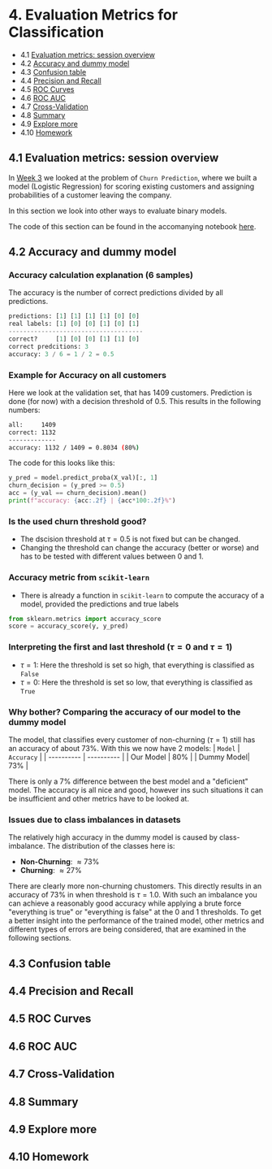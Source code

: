 # 4. Evaluation Metrics for Classification

- 4.1 [Evaluation metrics: session overview](#01-overview)
- 4.2 [Accuracy and dummy model](#02-accuracy)
- 4.3 [Confusion table](#03-confusion-table)
- 4.4 [Precision and Recall](#04-precision-recall)
- 4.5 [ROC Curves](#05-roc)
- 4.6 [ROC AUC](#06-auc)
- 4.7 [Cross-Validation](#07-cross-validation)
- 4.8 [Summary](#08-summary)
- 4.9 [Explore more](#09-explore-more)
- 4.10 [Homework](#homework)


<a id="01-overview"></a>
## 4.1 Evaluation metrics: session overview

In [Week 3](../03-classification/README.md) we looked at the problem of `Churn Prediction`, where we built a model (Logistic Regression) for scoring existing customers and assigning probabilities of a customer leaving the company.

In this section we look into other ways to evaluate binary models.

The code of this section can be found in the accomanying notebook [here](notebooks/section4-notebook.ipynb).


<a id="02-accuracy"></a>
## 4.2 Accuracy and dummy model

### Accuracy calculation explanation (6 samples)
The accuracy is the number of correct predictions divided by all predictions. 
```python
predictions: [1] [1] [1] [1] [0] [0]
real labels: [1] [0] [0] [1] [0] [1]
-------------------------------------
correct?     [1] [0] [0] [1] [1] [0]
correct predcitions: 3
accuracy: 3 / 6 = 1 / 2 = 0.5
```

### Example for Accuracy on all customers
Here we look at the validation set, that has 1409 customers. Prediction is done (for now) with a decision threshold of $0.5$. This results in the following numbers:
```bash
all:     1409
correct: 1132
-------------
accuracy: 1132 / 1409 = 0.8034 (80%)
```

The code for this looks like this:
```python
y_pred = model.predict_proba(X_val)[:, 1]
churn_decision = (y_pred >= 0.5)
acc = (y_val == churn_decision).mean()
print(f"accuracy: {acc:.2f} | {acc*100:.2f}%")
```


### Is the used churn threshold good?
- The dscision threshold at $\tau = 0.5$ is not fixed but can be changed.
- Changing the threshold can change the accuracy (better or worse) and has to be tested with different values between $0$ and $1$.

### Accuracy metric from `scikit-learn`
- There is already a function in `scikit-learn` to compute the accuracy of a model, provided the predictions and true labels
```python
from sklearn.metrics import accuracy_score
score = accuracy_score(y, y_pred)
```

### Interpreting the first and last threshold ($\tau = 0$ and $\tau = 1$)
- $\tau = 1$: Here the threshold is set so high, that everything is classified as `False`
- $\tau = 0$: Here the threshold is set so low, that everything is classified as `True` 

### Why bother? Comparing the accuracy of our model to the dummy model
The model, that classifies every customer of non-churning ($\tau = 1$) still has an accuracy of about $73\%$. With this we now have 2 models:
| `Model`    | `Accuracy` |
| ---------- | ---------- |
|  Our Model |   $80\%$   |
| Dummy Model|   $73\%$   |

There is only a $7\%$ difference between the best model and a "deficient" model. The accuracy is all nice and good, however ins such situations it can be insufficient and other metrics have to be looked at. 


### Issues due to class imbalances in datasets
The relatively high accuracy in the dummy model is caused by class-imbalance. The distribution of the classes here is:
- **Non-Churning**: $\approx 73\%$
- **Churning**: $\approx 27\%$  

There are clearly more non-churning chustomers. This directly results in an accuracy of $73\%$ in when threshold is $\tau = 1.0$. With such an imbalance you can achieve a reasonably good accuracy while applying a brute force "everything is true" or "everything is false" at the $0$ and $1$ thresholds. To get a better insight into the performance of the trained model, other metrics and different types of errors are being considered, that are examined in the following sections.


<a id="03-confusion-table"></a>
## 4.3 Confusion table

<a id="04-precision-recall"></a>
## 4.4 Precision and Recall

<a id="05-roc"></a>
## 4.5 ROC Curves

<a id="06-auc"></a>
## 4.6 ROC AUC

<a id="07-cross-validation"></a>
## 4.7 Cross-Validation

<a id="08-summary"></a>
## 4.8 Summary

<a id="09-explore-more"></a>
## 4.9 Explore more

<a id="homework"></a>
## 4.10 Homework
